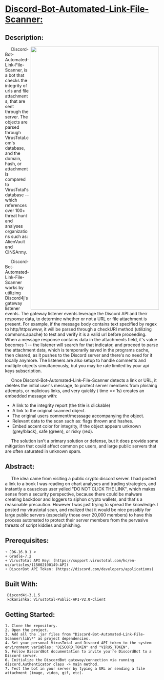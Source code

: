 <!---
Alexander Funai
https://alexanderfunai.com
July 07, 2021
DBS
-->



# <u> Discord-Bot-Automated-Link-File-Scanner: </u> 



## Description:
<img align="right" width="420" height="860" src="https://user-images.githubusercontent.com/79816891/136109263-c720f9a4-aca1-416e-8411-5d7ba68a04c9.png">

&nbsp;&nbsp;&nbsp;&nbsp; 
Discord-Bot-Automated-Link-File-Scanner, is a bot that checks the integrity of urls and file attachments, that are sent through the server. The objects are parsed through VirusTotal.com's database, and the domain, hash, or attachment is compared to VirusTotal's database -- which references over 100+ threat hunt and analyses organizations such as: AlienVault and CINSArmy. 

&nbsp;&nbsp;&nbsp;&nbsp; 
Discord-Bot-Automated-Link-File-Scanner works by utilizing Discord4j's gateway listener events. The gateway listener events leverage the Discord API and their response data, to determine whether or not a URL or file attachment is present. For example, if the message body contains text specified by regex to http/https/www, it will be parsed through a checkURI method (utilizing commons.apache) to test and verify it is a valid url before proceeding. When a message response contains data in the attachments field, it's value becomes 1 -- the listener will search for that indicator, and proceed to parse the attachment data, which is temporarily saved in the programs cache, then cleared, as it pushes to the Discord server and there's no need for it locally anymore. The listeners are also setup to handle comments and multiple objects simultaneously, but you may be rate limited by your api keys subscription.

&nbsp;&nbsp;&nbsp;&nbsp; 
Once Discord-Bot-Automated-Link-File-Scanner detects a link or URL, it deletes the initial user's message, to protect server members from phishing attempts, or malicious links, and very quickly ( time =< 1s) creates an embedded message with:
+ A link to the integrity report (the title is clickable)
+ A link to the original scanned object.
+ The original users comment/messsage accompanying the object.
+ Relevant data to the scan such as: flags thrown and hashes.
+ Embed accent color for integrity, if the object appears unknown (grey/black), safe (green), or risky (red).

&nbsp;&nbsp;&nbsp;&nbsp; 
The solution isn't a primary solution or defense, but it does provide some mitigation that could affect common pc users, and large public servers that are often saturated in unknown spam.

## Abstract:
&nbsp;&nbsp;&nbsp;&nbsp; 
The idea came from visiting a public crypto discord server. I had posted a link to a book I was reading on chart analyses and trading strategies, and instantly a causcious user yelled "DO NOT CLICK THE LINK", which makes sense from a security perspective, because there could be malware creating backdoor and loggers to siphon crypto wallets, and that's a reasonable precaution. However I was just trying to spread the knowledge. I posted my virustotal scan, and realized that it would be nice possibly for large public servers (especially those over 20,000 members) to have this process automated to protect their server members from the pervasive threats of script kiddies and phishing.

## Prerequisites:
```
+ JDK-16.0.1 < 
+ Gradle-7.2
+ VirusTotal API Key: (https://support.virustotal.com/hc/en-us/articles/115002100149-API)
+ DiscorBot API Token: (https://discord.com/developers/applications)
```

## Built With:
```
 Discord4j-3.1.5
 kdkanishka: Virustotal-Public-API-V2.0-Client
```

## Getting Started:
```![example](https://user-images.githubusercontent.com/79816891/136109243-4c4a2fe7-4fcf-48b8-b2b6-4af3b4c2ffdc.png)
1. Clone the repository.
2. Open the project.
3. Add all the .jar files from "Discord-Bot-Automated-Link-File-Scanner\lib\*" as project dependencies.
4. Set your personal VirusTotal and Discord API token to the system environment variables: "DISCORD_TOKEN" and "VIRUS_TOKEN".
5. Follow DiscordBot documentation to invite you're DiscordBot to a Discord server.
6. Initialize the DiscordBot gateway/connection via running discord.Authenticator class -> main method.
7. Test the bot in your server by typing a URL or sending a file attachment (image, video, gif, etc).
```
